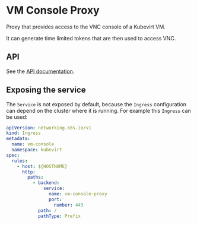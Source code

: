 # VM Console Proxy

Proxy that provides access to the VNC console of a Kubevirt VM.

It can generate time limited tokens that are then used to access VNC.

## API
See the [API documentation](docs/api.md).

## Exposing the service

The `Service` is not exposed by default, because the `Ingress` configuration
can depend on the cluster where it is running. For example this `Ingress` can be used:

[//]: # (TODO: This ingress currently does not work with OpenShit. Look into why.)

```yaml
apiVersion: networking.k8s.io/v1
kind: Ingress
metadata:
  name: vm-console
  namespace: kubevirt
spec:
  rules:
    - host: ${HOSTNAME}
      http:
        paths:
          - backend:
              service:
                name: vm-console-proxy
                port:
                  number: 443
            path: /
            pathType: Prefix
```
